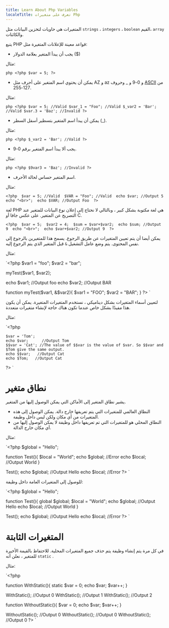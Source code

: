 ```yaml
---
title: Learn About Php Variables
localeTitle: تعرف على متغيرات Php
---
```

المتغيرات هي حاويات لتخزين البيانات مثل `strings` ، `integers` ، `boolean` القيم، `array` والكائنات.

يتبع PHP قواعد معينة للإعلانات المتغيرة مثل:

*   يجب أن يبدأ المتغير بعلامة الدولار ($)

مثال:

`php <?php $var = 5; ?>`

*   يمكن أن يحتوي اسم المتغير على أحرف مثل AZ و az و 0-9 و \_ وحروف [ASCII](http://www.asciitable.com/ "ASCII Table") من 127-255.

مثال:

`php <?php $var = 5; //Valid $var_1 = "Foo"; //Valid $_var2 = 'Bar'; //Valid $var.3 = 'Baz'; //Invalid ?>`

*   يمكن أن يبدأ اسم المتغير بتسطير أسفل السطر (\_).

مثال:

`php <?php $_var2 = 'Bar'; //Valid ?>`

*   يجب ألا يبدأ اسم المتغير برقم 0-9.

مثال:

`php <?php $9var3 = 'Baz'; //Invalid ?>`

*   اسم المتغير حساس لحالة الأحرف.

مثال:

 `<?php 
    $var = 5; //Valid 
    $VAR = "Foo"; //Valid 
    echo $var; //Output 5 
    echo "<br>"; 
    echo $VAR; //Output Foo 
 ?> 
` 

لغة PHP هي لغة مكتوبة بشكل كبير ، وبالتالي لا نحتاج إلى إعلان نوع البيانات للمتغير عند التصريح عن المتغير. على عكس جافا أو C.

 `<?php 
    $var = 5; 
    $var2 = 4; 
    $sum = $var+$var2; 
    echo $sum; //Output 9 
    echo "<br>"; 
    echo $var+$var2; //Output 9 
 ?> 
` 

يمكن أيضا أن يتم تعيين المتغيرات عن طريق الرجوع. يسمح هذا للمتغيرين بالرجوع إلى نفس المحتوى. يتم وضع عامل التشغيل `&` قبل المتغير الذي يتم الرجوع إليه.

مثال:

 `<?php 
    $var1 = "foo"; 
    $var2 = "bar"; 
 
 myTest($var1, $var2); 
 
 echo $var1; //Output foo 
 echo $var2; //Output BAR 
 
 function myTest($var1, &$var2){ 
    $var1 = "FOO"; 
    $var2 = "BAR"; 
 } 
 ?> 
` 

لتعيين أسماء المتغيرات بشكل ديناميكي ، نستخدم المتغيرات المتغيرة. يمكن أن يكون هذا مفيدًا بشكل خاص عندما تكون هناك حاجة لإنشاء متغيرات متعددة.

مثال:

 `<?php 
 
    $var = 'Tom'; 
    echo $var;      //Output Tom 
    $$var = 'Cat'; //The value of $$var is the value of $var. So $$var and $Tom give the same output. 
    echo $$var;   //Output Cat 
    echo $Tom;   //Output Cat 
 ?> 
` 

# نطاق متغير

يشير نطاق المتغير إلى الأماكن التي يمكن الوصول إليها من المتغير.

*   النطاق العالمي للمتغيرات التي يتم تعريفها خارج دالة. يمكن الوصول إلى هذه المتغيرات من أي مكان ولكن ليس داخل وظيفة.
*   النطاق المحلي هو للمتغيرات التي تم تعريفها داخل وظيفة لا يمكن الوصول إليها من أي مكان خارج الدالة.

مثال:

 `<?php 
   $global = "Hello"; 
 
  function Test(){ 
   $local = "World"; 
   echo $global; //Error 
   echo $local; //Output World 
  } 
 
   Test(); 
   echo $global; //Output Hello 
   echo $local; //Error 
 ?> 
` 

للوصول إلى المتغيرات العامة داخل وظيفة:

 `<?php 
   $global = "Hello"; 
 
 function Test(){ 
   global $global; 
   $local = "World"; 
   echo $global; //Output Hello 
   echo $local; //Output World 
  } 
 
   Test(); 
   echo $global; //Output Hello 
   echo $local; //Error 
 ?> 
` 

# المتغيرات الثابتة

في كل مرة يتم إنشاء وظيفة يتم حذف جميع المتغيرات المحلية. للاحتفاظ بالقيمة الأخيرة للمتغير ، نعلن أنه `static` .

مثال:

 `<?php 
 
 function WithStatic(){ 
   static $var = 0; 
   echo $var; 
   $var++; 
  } 
 
   WithStatic(); //Output 0 
   WithStatic(); //Output 1 
   WithStatic(); //Output 2 
 
 function WithoutStatic(){ 
   $var = 0; 
   echo $var; 
   $var++; 
  } 
 
   WithoutStatic(); //Output 0 
   WithoutStatic(); //Output 0 
   WithoutStatic(); //Output 0 
 ?> 
`